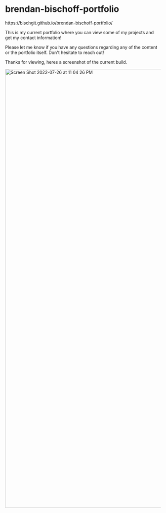 # brendan-bischoff-portfolio
https://bischgit.github.io/brendan-bischoff-portfolio/

This is my current portfolio where you can view some of my projects and get my contact information! 

Please let me know if you have any questions regarding any of the content or the portfolio itself. Don't hesitate to reach out!

Thanks for viewing, heres a screenshot of the current build.

<img width="1419" alt="Screen Shot 2022-07-26 at 11 04 26 PM" src="https://user-images.githubusercontent.com/101281767/181151799-f167f116-a277-46d2-b6d8-0aac2cc6b5e7.png">
